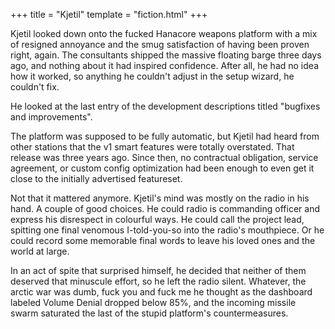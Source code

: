 +++
title = "Kjetil"
template = "fiction.html"
+++

Kjetil looked down onto the fucked Hanacore weapons platform with a mix of resigned annoyance and the smug satisfaction of having been proven right, again. The consultants shipped the massive floating barge three days ago, and nothing about it had inspired confidence. After all, he had no idea how it worked, so anything he couldn't adjust in the setup wizard, he couldn't fix.

He looked at the last entry of the development descriptions titled "bugfixes and improvements".

The platform was supposed to be fully automatic, but Kjetil had heard from other stations that the v1 smart features were totally overstated. That release was three years ago. Since then, no contractual obligation, service agreement, or custom config optimization had been enough to even get it close to the initially advertised featureset.

Not that it mattered anymore. Kjetil's mind was mostly on the radio in his hand. A couple of good choices. He could radio is commanding officer and express his disrespect in colourful ways. He could call the project lead, spitting one final venomous I-told-you-so into the radio's mouthpiece. Or he could record some memorable final words to leave his loved ones and the world at large.

In an act of spite that surprised himself, he decided that neither of them deserved that minuscule effort, so he left the radio silent. Whatever, the arctic war was dumb, fuck you and fuck me he thought as the dashboard labeled Volume Denial dropped below 85%, and the incoming missile swarm saturated the last of the stupid platform's countermeasures.
